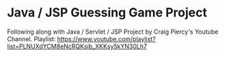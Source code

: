 # Java / JSP Guessing Game Project

Following along with Java / Servlet / JSP Project by Craig Piercy's Youtube Channel.
Playlist: https://www.youtube.com/playlist?list=PLNUXdYCM8eNcRQKsib_XKKsy5kYN30Lh7


